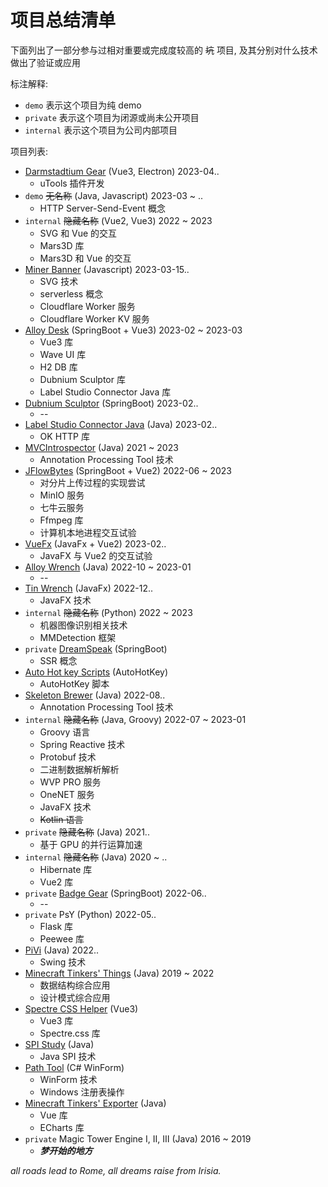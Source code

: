 # 项目总结清单

下面列出了一部分参与过相对重要或完成度较高的 ~~坑~~ 项目,
及其分别对什么技术做出了验证或应用

标注解释:

* `demo` 表示这个项目为纯 demo
* `private` 表示这个项目为闭源或尚未公开项目
* `internal` 表示这个项目为公司内部项目

项目列表:

* [Darmstadtium Gear](https://github.com/FirokOtaku/DarmstadtiumGear) (Vue3, Electron) 2023-04..
  * uTools 插件开发
* `demo` ~~无名称~~ (Java, Javascript) 2023-03 ~ ..
  * HTTP Server-Send-Event 概念
* `internal` ~~隐藏名称~~ (Vue2, Vue3) 2022 ~ 2023
  * SVG 和 Vue 的交互
  * Mars3D 库
  * Mars3D 和 Vue 的交互
* [Miner Banner](https://github.com/FirokOtaku/MinerBanner) (Javascript) 2023-03-15..
  * SVG 技术
  * serverless 概念
  * Cloudflare Worker 服务
  * Cloudflare Worker KV 服务
* [Alloy Desk](https://github.com/FirokOtaku/AlloyDesk) (SpringBoot + Vue3) 2023-02 ~ 2023-03
  * Vue3 库
  * Wave UI 库
  * H2 DB 库
  * Dubnium Sculptor 库
  * Label Studio Connector Java 库
* [Dubnium Sculptor](https://github.com/FirokOtaku/DubniumSculptor) (SpringBoot) 2023-02..
  * --
* [Label Studio Connector Java](https://github.com/FirokOtaku/LabelStudioConnectorJava) (Java) 2023-02..
  * OK HTTP 库
* [MVCIntrospector](https://github.com/FirokOtaku/MVCIntrospector) (Java) 2021 ~ 2023
  * Annotation Processing Tool 技术
* [JFlowBytes](https://github.com/FirokOtaku/JFlowBytes) (SpringBoot + Vue2) 2022-06 ~ 2023
  * 对分片上传过程的实现尝试
  * MinIO 服务
  * 七牛云服务
  * Ffmpeg 库
  * 计算机本地进程交互试验
* [VueFx](https://github.com/FirokOtaku/VueFx) (JavaFx + Vue2) 2023-02..
  * JavaFX 与 Vue2 的交互试验
* [Alloy Wrench](https://github.com/FirokOtaku/AlloyWrench) (Java) 2022-10 ~ 2023-01
  * --
* [Tin Wrench](https://github.com/FirokOtaku/TinWrench) (JavaFx) 2022-12..
  * JavaFX 技术
* `internal` ~~隐藏名称~~ (Python) 2022 ~ 2023
  * 机器图像识别相关技术
  * MMDetection 框架
* `private` [DreamSpeak](https://github.com/FirokOtaku/DreamSpeak) (SpringBoot)
  * SSR 概念
* [Auto Hot key Scripts](https://github.com/FirokOtaku/AutoHotKeyScripts) (AutoHotKey)
  * AutoHotKey 脚本
* [Skeleton Brewer](https://github.com/FirokOtaku/SkeletonBrewer) (Java) 2022-08..
  * Annotation Processing Tool 技术
* `internal` ~~隐藏名称~~ (Java, Groovy) 2022-07 ~ 2023-01
  * Groovy 语言
  * Spring Reactive 技术
  * Protobuf 技术
  * 二进制数据解析解析
  * WVP PRO 服务
  * OneNET 服务
  * JavaFX 技术
  * ~~Kotlin 语言~~
* `private` ~~隐藏名称~~ (Java) 2021..
  * 基于 GPU 的并行运算加速
* `internal` ~~隐藏名称~~ (Java) 2020 ~ ..
  * Hibernate 库
  * Vue2 库
* `private` [Badge Gear](https://github.com/FirokOtaku/BadgeGear) (SpringBoot) 2022-06..
  * --
* `private` PsY (Python) 2022-05..
  * Flask 库
  * Peewee 库
* [PiVi](https://github.com/FirokOtaku/Pivi) (Java) 2022..
  * Swing 技术
* [Minecraft Tinkers' Things](https://github.com/FirokOtaku/MinecraftTinkersThings) (Java) 2019 ~ 2022
  * 数据结构综合应用
  * 设计模式综合应用
* [Spectre CSS Helper](https://github.com/FirokOtaku/SpectreCSSHelper) (Vue3)
  * Vue3 库
  * Spectre.css 库
* [SPI Study](https://github.com/FirokOtaku/SPIStudy) (Java)
  * Java SPI 技术
* [Path Tool](https://github.com/FirokOtaku/PathTool) (C# WinForm)
  * WinForm 技术
  * Windows 注册表操作
* [Minecraft Tinkers' Exporter](https://github.com/FirokOtaku/MinecraftTinkersExporter) (Java)
  * Vue 库
  * ECharts 库
* `private` Magic Tower Engine Ⅰ, Ⅱ, Ⅲ (Java) 2016 ~ 2019
  * **_梦开始的地方_**

_all roads lead to Rome,_
_all dreams raise from Irisia._
